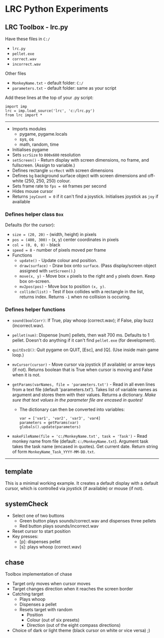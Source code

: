 # LRC Python Experiments

## LRC Toolbox - lrc.py

Have these files in `C:/`
- `lrc.py`
- `pellet.exe`
- `correct.wav`
- `incorrect.wav`

Other files
- `MonkeyName.txt` - default folder: `C:/`
- `parameters.txt` - default folder: same as your script

Add these lines at the top of your .py script:

	import imp
	lrc = imp.load_source('lrc', 'c:/lrc.py')
	from lrc import *

* * *

- Imports modules
  + pygame, pygame.locals
  + sys, os
  + math, random, time
- Initialises pygame
- Sets `scrSize` to `800x600` resolution
- `setScreen()` - Return display with screen dimensions, no frame, and fullscreen. 
  (Assign to variable.)
- Defines rectangle `scrRect` with screen dimensions
- Defines `bg` background surface object with screen dimensions and off-white (250, 250, 250) colour.
- Sets frame rate to `fps = 60` frames per second
- Hides mouse cursor
- Returns `joyCount = 0` if it can't find a joystick. Initialises joystick as `joy` if available

### Defines helper class `Box`

Defaults (for the cursor):
- `size = (20, 20)` - (width, height) in pixels
- `pos = (400, 300)` - (x, y) center coordinates in pixels
- `col = (0, 0, 0)` - black 
- `speed = 8` - number of pixels moved per frame
- Functions
  + `update()` - Update colour and position.
  + `draw(surface)` - Draw box onto `surface`. (Pass display/screen object assigned with `setScreen()`.)
  + `move(x, y)` - Move box `x` pixels to the right and `y` pixels down. Keep box on-screen.
  + `mv2pos(pos)` - Move box to position `(x, y)`.
  + `collide(list)` - Test if box collides with a rectangle in the list, returns index. Returns `-1` when no collision is occuring.

### Defines helper functions
- `sound(boolCorr)`: If True, play whoop (correct.wav); if False, play buzz (incorrect.wav).
- `pellet(num)`: Dispense [num] pellets, then wait 700 ms. Defaults to 1 pellet. Doesn't do anything if it can't find `pellet.exe` (for development).
- `quitEscQ()`: Quit pygame on QUIT, [Esc], and [Q]. (Use inside main game loop.)
- `mvCursor(cursor)` - Move cursor via joystick (if available) or arrow keys (if not). Returns boolean that is True when cursor is moving and False when it is not.
- `getParams(varNames, file = 'parameters.txt')` - Read in all even lines from a text file (default 'parameters.txt'). 
        Takes list of variable names as argument and stores them with
        their values. Returns a dictionary. *Make sure that text values in the parameter file are encased in quotes!*
  + The dictionary can then be converted into variables:
    
    ```
    var = ['var1', 'var2', 'var3', 'var4]
    parameters = getParams(var)
    globals().update(parameters)
    ```

- `makeFileName(file = 'c:/MonkeyName.txt', task = 'Task')` - Read monkey name from file (default: `c:/MonkeyName.txt`). Argument task takes the task name (encased in quotes). Get current date. Return string of form `MonkeyName_Task_YYYY-MM-DD.txt`.

* * *

## template

This is a minimal working example. It creates a default display with a default cursor, which is controlled via joystick (if available) or mouse (if not).

## systemCheck

- Select one of two buttons
  + Green button plays sounds/correct.wav and dispenses three pellets
  + Red button plays sounds/incorrect.wav
- Reset cursor to start position
- Key presses:
  + [p]: dispenses pellet
  + [s]: plays whoop (correct.wav)

## chase

Toolbox implementation of chase

- Target only moves when cursor moves
- Target changes direction when it reaches the screen border
- Catching target
  + Plays whoop
  + Dispenses a pellet
  + Resets target with random 
    - Position
    - Colour (out of six presets)
    - Direction (out of the eight compass directions)
- Choice of dark or light theme (black cursor on white or vice versa) ;)